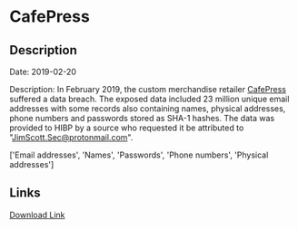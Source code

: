 # CafePress

## Description

Date: 2019-02-20

Description:
In February 2019, the custom merchandise retailer <a href="https://www.cafepress.com/" target="_blank" rel="noopener">CafePress</a> suffered a data breach. The exposed data included 23 million unique email addresses with some records also containing names, physical addresses, phone numbers and passwords stored as SHA-1 hashes. The data was provided to HIBP by a source who requested it be attributed to "JimScott.Sec@protonmail.com".


['Email addresses', 'Names', 'Passwords', 'Phone numbers', 'Physical addresses']

## Links

[Download Link](https://link-to.net/1229997/544.9986061165946/dynamic/?r=Y2FmZXByZXNzLmNvbQ==)